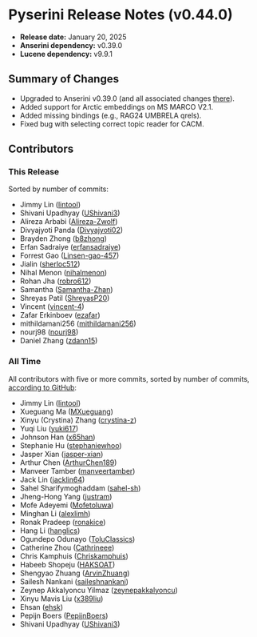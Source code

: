 # Pyserini Release Notes (v0.44.0)

+ **Release date:** January 20, 2025
+ **Anserini dependency:** v0.39.0
+ **Lucene dependency:** v9.9.1

## Summary of Changes

+ Upgraded to Anserini v0.39.0 (and all associated changes [there](https://github.com/castorini/anserini/blob/master/docs/release-notes/release-notes-v0.39.0.md)).
+ Added support for Arctic embeddings on MS MARCO V2.1.
+ Added missing bindings (e.g., RAG24 UMBRELA qrels).
+ Fixed bug with selecting correct topic reader for CACM.

## Contributors

### This Release

Sorted by number of commits:

+ Jimmy Lin ([lintool](https://github.com/lintool))
+ Shivani Upadhyay ([UShivani3](https://github.com/UShivani3))
+ Alireza Arbabi ([Alireza-Zwolf](https://github.com/Alireza-Zwolf))
+ Divyajyoti Panda ([Divyajyoti02](https://github.com/Divyajyoti02))
+ Brayden Zhong ([b8zhong](https://github.com/b8zhong))
+ Erfan Sadraiye ([erfansadraiye](https://github.com/erfansadraiye))
+ Forrest Gao ([Linsen-gao-457](https://github.com/Linsen-gao-457))
+ Jialin ([sherloc512](https://github.com/sherloc512))
+ Nihal Menon ([nihalmenon](https://github.com/nihalmenon))
+ Rohan Jha ([robro612](https://github.com/robro612))
+ Samantha ([Samantha-Zhan](https://github.com/Samantha-Zhan))
+ Shreyas Patil ([ShreyasP20](https://github.com/ShreyasP20))
+ Vincent ([vincent-4](https://github.com/vincent-4))
+ Zafar Erkinboev ([ezafar](https://github.com/ezafar))
+ mithildamani256 ([mithildamani256](https://github.com/mithildamani256))
+ nourj98 ([nourj98](https://github.com/nourj98))
+ Daniel Zhang ([zdann15](https://github.com/zdann15))

### All Time

All contributors with five or more commits, sorted by number of commits, [according to GitHub](https://github.com/castorini/pyserini/graphs/contributors):

+ Jimmy Lin ([lintool](https://github.com/lintool))
+ Xueguang Ma ([MXueguang](https://github.com/MXueguang))
+ Xinyu (Crystina) Zhang ([crystina-z](https://github.com/crystina-z))
+ Yuqi Liu ([yuki617](https://github.com/yuki617))
+ Johnson Han ([x65han](https://github.com/x65han))
+ Stephanie Hu ([stephaniewhoo](https://github.com/stephaniewhoo))
+ Jasper Xian ([jasper-xian](https://github.com/jasper-xian))
+ Arthur Chen ([ArthurChen189](https://github.com/ArthurChen189))
+ Manveer Tamber ([manveertamber](https://github.com/manveertamber))
+ Jack Lin ([jacklin64](https://github.com/jacklin64))
+ Sahel Sharifymoghaddam ([sahel-sh](https://github.com/sahel-sh))
+ Jheng-Hong Yang ([justram](https://github.com/justram))
+ Mofe Adeyemi ([Mofetoluwa](https://github.com/Mofetoluwa))
+ Minghan Li ([alexlimh](https://github.com/alexlimh))
+ Ronak Pradeep ([ronakice](https://github.com/ronakice))
+ Hang Li ([hanglics](https://github.com/hanglics))
+ Ogundepo Odunayo ([ToluClassics](https://github.com/ToluClassics))
+ Catherine Zhou ([Cathrineee](https://github.com/Cathrineee))
+ Chris Kamphuis ([Chriskamphuis](https://github.com/Chriskamphuis))
+ Habeeb Shopeju ([HAKSOAT](https://github.com/HAKSOAT))
+ Shengyao Zhuang ([ArvinZhuang](https://github.com/ArvinZhuang))
+ Sailesh Nankani ([saileshnankani](https://github.com/saileshnankani))
+ Zeynep Akkalyoncu Yilmaz ([zeynepakkalyoncu](https://github.com/zeynepakkalyoncu))
+ Xinyu Mavis Liu ([x389liu](https://github.com/x389liu))
+ Ehsan ([ehsk](https://github.com/ehsk))
+ Pepijn Boers ([PepijnBoers](https://github.com/PepijnBoers))
+ Shivani Upadhyay ([UShivani3](https://github.com/UShivani3))
